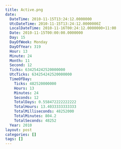 ```yaml
---
title: Active.png
date:
  DateTime: 2010-11-15T13:24:12.0000000
  UtcDateTime: 2010-11-15T13:24:12.0000000Z
  LocalDateTime: 2010-11-16T00:24:12.0000000+11:00
  Date: 2010-11-15T00:00:00.0000000
  Day: 15
  DayOfWeek: Monday
  DayOfYear: 319
  Hour: 13
  Minute: 24
  Month: 11
  Second: 12
  Ticks: 634254242520000000
  UtcTicks: 634254242520000000
  TimeOfDay:
    Ticks: 482520000000
    Hours: 13
    Minutes: 24
    Seconds: 12
    TotalDays: 0.558472222222222
    TotalHours: 13.4033333333333
    TotalMilliseconds: 48252000
    TotalMinutes: 804.2
    TotalSeconds: 48252
  Year: 2010
layout: post
categories: []
tags: []
---
```



